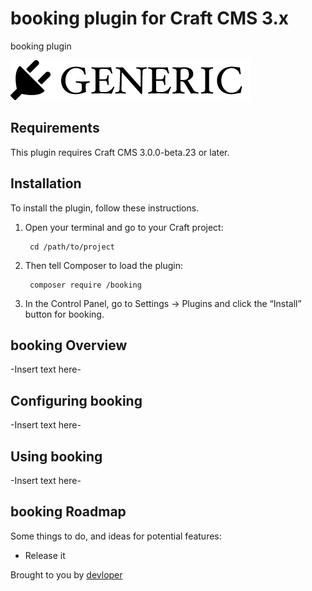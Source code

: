 # booking plugin for Craft CMS 3.x

booking plugin

![Screenshot](resources/img/plugin-logo.png)

## Requirements

This plugin requires Craft CMS 3.0.0-beta.23 or later.

## Installation

To install the plugin, follow these instructions.

1. Open your terminal and go to your Craft project:

        cd /path/to/project

2. Then tell Composer to load the plugin:

        composer require /booking

3. In the Control Panel, go to Settings → Plugins and click the “Install” button for booking.

## booking Overview

-Insert text here-

## Configuring booking

-Insert text here-

## Using booking

-Insert text here-

## booking Roadmap

Some things to do, and ideas for potential features:

* Release it

Brought to you by [devloper](studio.test)
